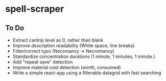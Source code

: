 # spell-scraper

## To Do

- Extract cantrip level as 0, rather than blank
- Improve description readability (White space, line breaks)
- Filter/correct typo (Necomancy -> Necromancy)
- Standardize concentration durations (1 minute, 1 minutes, 1 minute.)
- Add "repeat save" detection
- Improve material cost detection (worth, consumed)
- Write a simple react-app using a filterable datagrid with fast searching